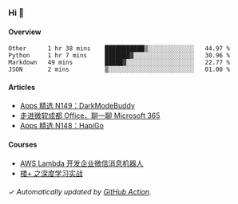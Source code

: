 ### Hi 👋

#### Overview

<!--START_SECTION:waka-->
```text
Other      1 hr 38 mins    ███████████▒░░░░░░░░░░░░░   44.97 % 
Python     1 hr 7 mins     ███████▓░░░░░░░░░░░░░░░░░   30.96 % 
Markdown   49 mins         █████▓░░░░░░░░░░░░░░░░░░░   22.77 % 
JSON       2 mins          ▒░░░░░░░░░░░░░░░░░░░░░░░░   01.00 % 
```
<!--END_SECTION:waka-->

#### Articles

<!-- BLOG:START -->
- [Apps 精选 N149：DarkModeBuddy](http://huhuhang.com/post/product-hunt/product-hunt-n149)
- [走进微软成都 Office，聊一聊 Microsoft 365](http://huhuhang.com/post/sspai/65152)
- [Apps 精选 N148：HapiGo](http://huhuhang.com/post/product-hunt/product-hunt-n148)
<!-- BLOG:END -->

#### Courses

<!-- SYL:START -->
- [AWS Lambda 开发企业微信消息机器人](https://lanqiao.cn/courses/2868)
- [楼+ 之深度学习实战](https://lanqiao.cn/courses/2617)
<!-- SYL:END -->

###### ✓ Automatically updated by [GitHub Action](https://github.com/huhuhang/huhuhang/actions).

